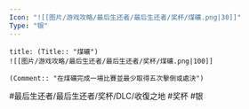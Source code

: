 ```yaml
---
Icon: "![[图片/游戏攻略/最后生还者/最后生还者/奖杯/煤礦.png|30]]"
Type: "银"
---
```

```ad-common-silver-trophy
title: (Title:: "煤礦")
![[图片/游戏攻略/最后生还者/最后生还者/奖杯/煤礦.png|100]]

(Comment:: "在煤礦完成一場比賽並最少取得五次擊倒或處決")
```

#最后生还者/最后生还者/奖杯/DLC/收復之地 #奖杯 #银
